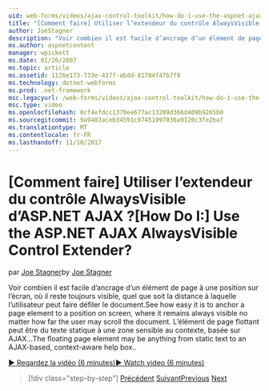 ```yaml
---
uid: web-forms/videos/ajax-control-toolkit/how-do-i-use-the-aspnet-ajax-alwaysvisible-control-extender
title: "[Comment faire] Utiliser l’extendeur du contrôle AlwaysVisible d’ASP.NET AJAX ? | Microsoft Docs"
author: JoeStagner
description: "Voir combien il est facile d’ancrage d’un élément de page à une position sur l’écran, où il reste toujours visible, quel que soit la distance à laquelle l’utilisateur peut faire défiler le document. Le..."
ms.author: aspnetcontent
manager: wpickett
ms.date: 01/26/2007
ms.topic: article
ms.assetid: 1126e173-733e-437f-abdd-81784f47b7f0
ms.technology: dotnet-webforms
ms.prod: .net-framework
msc.legacyurl: /web-forms/videos/ajax-control-toolkit/how-do-i-use-the-aspnet-ajax-alwaysvisible-control-extender
msc.type: video
ms.openlocfilehash: 0cf4efdcc1370ee677ac13209d366d409b9265b0
ms.sourcegitcommit: 9a9483aceb34591c97451997036a9120c3fe2baf
ms.translationtype: MT
ms.contentlocale: fr-FR
ms.lasthandoff: 11/10/2017
---
```

<a name="how-do-i-use-the-aspnet-ajax-alwaysvisible-control-extender"></a><span data-ttu-id="77a8f-105">[Comment faire] Utiliser l’extendeur du contrôle AlwaysVisible d’ASP.NET AJAX ?</span><span class="sxs-lookup"><span data-stu-id="77a8f-105">[How Do I:] Use the ASP.NET AJAX AlwaysVisible Control Extender?</span></span>
====================
<span data-ttu-id="77a8f-106">par [Joe Stagner](https://github.com/JoeStagner)</span><span class="sxs-lookup"><span data-stu-id="77a8f-106">by [Joe Stagner](https://github.com/JoeStagner)</span></span>

<span data-ttu-id="77a8f-107">Voir combien il est facile d’ancrage d’un élément de page à une position sur l’écran, où il reste toujours visible, quel que soit la distance à laquelle l’utilisateur peut faire défiler le document.</span><span class="sxs-lookup"><span data-stu-id="77a8f-107">See how easy it is to anchor a page element to a position on screen, where it remains always visible no matter how far the user may scroll the document.</span></span> <span data-ttu-id="77a8f-108">L’élément de page flottant peut être du texte statique à une zone sensible au contexte, basée sur AJAX...</span><span class="sxs-lookup"><span data-stu-id="77a8f-108">The floating page element may be anything from static text to an AJAX-based, context-aware help box..</span></span>

[<span data-ttu-id="77a8f-109">&#9654; Regardez la vidéo (6 minutes)</span><span class="sxs-lookup"><span data-stu-id="77a8f-109">&#9654; Watch video (6 minutes)</span></span>](https://channel9.msdn.com/Blogs/ASP-NET-Site-Videos/how-do-i-use-the-aspnet-ajax-alwaysvisible-control-extender)

>[!div class="step-by-step"]
<span data-ttu-id="77a8f-110">[Précédent](how-do-i-use-the-aspnet-ajax-modalpopup-extender-control.md)
[Suivant](how-do-i-use-the-aspnet-ajax-accordion-control.md)</span><span class="sxs-lookup"><span data-stu-id="77a8f-110">[Previous](how-do-i-use-the-aspnet-ajax-modalpopup-extender-control.md)
[Next](how-do-i-use-the-aspnet-ajax-accordion-control.md)</span></span>
